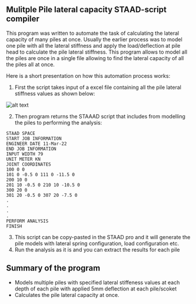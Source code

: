 ## Mulitple Pile lateral capacity STAAD-script compiler

This program was written to automate the task of calculating the lateral capacity of many piles at once. 
Usually the earlier process was to model one pile with all the lateral stiffness and apply the load/deflection at pile head to calculate the pile lateral stiffness.
This program allows to model all the piles are once in a single file allowing to find the lateral capacity of all the piles all at once. 

Here is a short presentation on how this automation process works:

1. First the script takes input of a excel file containing all the pile lateral stiffness values as shown below: 

![alt text](https://github.com/kavyajeetbora/civil_engineering/pile%20lateral%20capacity/pile_lateral_stiffness_input.png?raw=true)

2. Then program returns the STAAAD script that includes from modelling the piles to performing the analysis: 
```
STAAD SPACE
START JOB INFORMATION
ENGINEER DATE 11-Mar-22
END JOB INFORMATION
INPUT WIDTH 79
UNIT METER KN
JOINT COORDINATES
100 0 0
101 0 -0.5 0 111 0 -11.5 0
200 10 0
201 10 -0.5 0 210 10 -10.5 0
300 20 0
301 20 -0.5 0 307 20 -7.5 0
.
.
.
.
PERFORM ANALYSIS
FINISH
```
3. This script can be copy-pasted in the STAAD pro and it will generate the pile models with lateral spring configuration, load configuration etc. 
4. Run the analysis as it is and you can extract the results for each pile

## Summary of the program
- Models multiple piles with specified lateral stiffeness values at each depth of each pile with applied 5mm deflection at each pile/scoket
- Calculates the pile lateral capacity at once.
